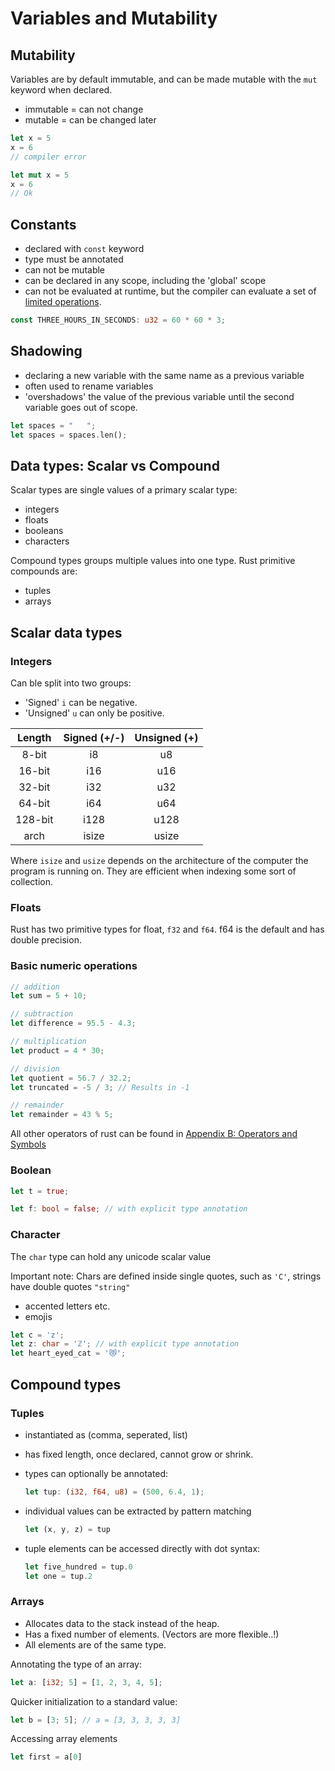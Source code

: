 # Variables and Mutability

## Mutability

Variables are by default immutable, and can be made mutable with the `mut` keyword when declared.

- immutable = can not change
- mutable = can be changed later

```rust
let x = 5
x = 6
// compiler error
```

```rust
let mut x = 5
x = 6
// Ok
```

## Constants

- declared with `const` keyword
- type must be annotated
- can not be mutable
- can be declared in any scope, including the 'global' scope
- can not be evaluated at runtime, but the compiler can evaluate a set of [limited operations](https://doc.rust-lang.org/reference/const_eval.html).

```rust
const THREE_HOURS_IN_SECONDS: u32 = 60 * 60 * 3;
```

## Shadowing

- declaring a new variable with the same name as a previous variable
- often used to rename variables
- 'overshadows' the value of the previous variable until the second variable goes out of scope.

```rust
let spaces = "   ";
let spaces = spaces.len();
```

## Data types: Scalar vs Compound

Scalar types are single values of a primary scalar type:

- integers
- floats
- booleans
- characters

Compound types groups multiple values into one type. Rust primitive compounds are:

- tuples
- arrays

## Scalar data types

### Integers

Can ble split into two groups:

- 'Signed' `i` can be negative.
- 'Unsigned' `u` can only be positive.

| Length  | Signed (+/-) | Unsigned (+) |
| :-----: | :----------: | :----------: |
|  8-bit  |      i8      |      u8      |
| 16-bit  |     i16      |     u16      |
| 32-bit  |     i32      |     u32      |
| 64-bit  |     i64      |     u64      |
| 128-bit |     i128     |     u128     |
|  arch   |    isize     |    usize     |

Where `isize` and `usize` depends on the architecture of the computer the program is running on. They are efficient when indexing some sort of collection.

### Floats

Rust has two primitive types for float, `f32` and `f64`. f64 is the default and has double precision.

### Basic numeric operations

```rust
// addition
let sum = 5 + 10;

// subtraction
let difference = 95.5 - 4.3;

// multiplication
let product = 4 * 30;

// division
let quotient = 56.7 / 32.2;
let truncated = -5 / 3; // Results in -1

// remainder
let remainder = 43 % 5;
```

All other operators of rust can be found in [Appendix B: Operators and Symbols](https://doc.rust-lang.org/book/appendix-02-operators.html)

### Boolean

```rust
let t = true;

let f: bool = false; // with explicit type annotation
```

### Character

The `char` type can hold any unicode scalar value

Important note: Chars are defined inside single quotes, such as `'C'`, strings have double quotes `"string"`

- accented letters etc.
- emojis

```rust
let c = 'z';
let z: char = 'ℤ'; // with explicit type annotation
let heart_eyed_cat = '😻';
```

## Compound types

### Tuples

- instantiated as (comma, seperated, list)
- has fixed length, once declared, cannot grow or shrink.
- types can optionally be annotated:
  ```rust
  let tup: (i32, f64, u8) = (500, 6.4, 1);
  ```
- individual values can be extracted by pattern matching

  ```rust
  let (x, y, z) = tup
  ```

- tuple elements can be accessed directly with dot syntax:
  ```rust
  let five_hundred = tup.0
  let one = tup.2
  ```

### Arrays

- Allocates data to the stack instead of the heap.
- Has a fixed number of elements. (Vectors are more flexible..!)
- All elements are of the same type.

Annotating the type of an array:

```rust
let a: [i32; 5] = [1, 2, 3, 4, 5];
```

Quicker initialization to a standard value:

```rust
let b = [3; 5]; // a = [3, 3, 3, 3, 3]
```

Accessing array elements

```rust
let first = a[0]
```
